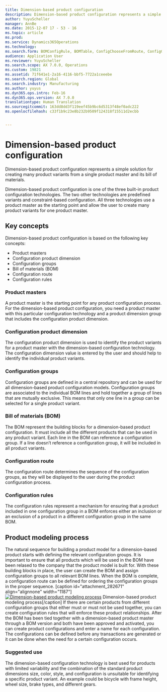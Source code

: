 ```yaml
---
title: Dimension-based product configuration
description: Dimension-based product configuration represents a simple solution for creating many product variants from a single product master and its bill of materials.
author: YuyuScheller
manager: AnnBe
ms.date: 2015-12-07 17 - 53 - 16
ms.topic: article
ms.prod: 
ms.service: Dynamics365Operations
ms.technology: 
ms.search.form: BOMConfigRule, BOMTable, ConfigChooseFromRoute, ConfigGroup, ConfigHierarchy, EcoResDimensionBasedConfiguration
audience: Application User
ms.reviewer: YuyuScheller
ms.search.scope: AX 7.0.0, Operations
ms.custom: 19821
ms.assetid: 71f641e1-2a16-4116-bbf5-7722a1ceeebe
ms.search.region: Global
ms.search.industry: Manufacturing
ms.author: yuyus
ms.dyn365.ops.intro: Feb-16
ms.dyn365.ops.version: AX 7.0.0
translationtype: Human Translation
ms.sourcegitcommit: 163dd8dd3f119eef45b9bc6d5313f48ef0adc222
ms.openlocfilehash: c33f1b9c23e8b232b9509f124318f15511d2ecbb


---
```


# <a name="dimension-based-product-configuration"></a>Dimension-based product configuration

Dimension-based product configuration represents a simple solution for creating many product variants from a single product master and its bill of materials.

Dimension-based product configuration is one of the three built-in product configuration technologies. The two other technologies are predefined variants and constraint-based configuration. All three technologies use a product master as the starting point and allow the user to create many product variants for one product master.

## <a name="key-concepts"></a>Key concepts
Dimension-based product configuration is based on the following key concepts:

-   Product masters
-   Configuration product dimension
-   Configuration groups
-   Bill of materials (BOM)
-   Configuration route
-   Configuration rules

### <a name="product-masters"></a>Product masters

A product master is the starting point for any product configuration process. For the dimension-based product configuration, you need a product master with this particular configuration technology and a product dimension group that includes the configuration product dimension.

### <a name="configuration-product-dimension"></a>Configuration product dimension

The configuration product dimension is used to identify the product variants for a product master with the dimension-based configuration technology. The configuration dimension value is entered by the user and should help to identify the individual product variants.

### <a name="configuration-groups"></a>Configuration groups

Configuration groups are defined in a central repository and can be used for all dimension-based product configuration models. Configuration groups are associated to the individual BOM lines and hold together a group of lines that are mutually exclusive. This means that only one line in a group can be selected for a single product variant.

### <a name="bill-of-materials-bom"></a>Bill of materials (BOM)

The BOM represent the building blocks for a dimension-based product configuration. It must include all the different products that can be used in any product variant. Each line in the BOM can reference a configuration group. If a line doesn’t reference a configuration group, it will be included in all product variants.

### <a name="configuration-route"></a>Configuration route

The configuration route determines the sequence of the configuration groups, as they will be displayed to the user during the product configuration process.

### <a name="configuration-rules"></a>Configuration rules

The configuration rules represent a mechanism for ensuring that a product included in one configuration group in a BOM enforces either an inclusion or an exclusion of a product in a different configuration group in the same BOM.

## <a name="product-modeling-process"></a>Product modeling process
The natural sequence for building a product model for a dimension-based product starts with defining the relevant configuration groups. It is important to ensure that all products which will be used in the BOM have been relased to the company that the product model is built for. With these building blocks in place, the user can create the BOM and assign configuration groups to all relevant BOM lines. When the BOM is complete, a configuration route can be defined for ordering the configuration groups in the proper sequence. \[caption id="attachment\_282671" align="alignnone" width="1187"\][![Dimension-based product modeling process](./media/dimension-based-product-modeling-process-v1.png)](./media/dimension-based-product-modeling-process-v1.png) Dimension-based product modeling process\[/caption\] If there are certain products from different configuration groups that either must or must not be used together, you can create configuration rules that will enforce these product relationships. After the BOM has been tied together with a dimension-based product master through a BOM version and both have been approved and activated, you can create product configurations and enter a name for each configuration. The configurations can be defined before any transactions are generated or it can be done when the need for a certain configuration occurs.

### <a name="suggested-use"></a>Suggested use

The dimension-based configuration technology is best used for products with limited variability and the combination of the standard product dimensions size, color, style, and configuration is unsuitable for identifying a specific product variant. An example could be bicycle with frame height, wheel size, brake types, and different gears.




<!--HONumber=Feb17_HO3-->


